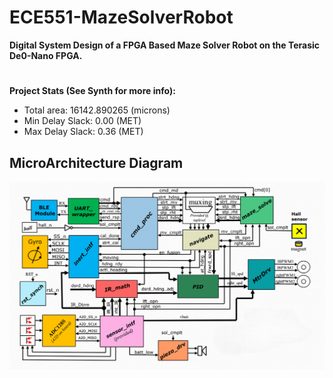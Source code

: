 # ECE551-MazeSolverRobot
**Digital System Design of a FPGA Based Maze Solver Robot on the Terasic De0-Nano FPGA.**
#
**Project Stats (See Synth for more info):**
- Total area:  16142.890265 (microns)
- Min Delay Slack: 0.00 (MET)
- Max Delay Slack: 0.36 (MET)

## MicroArchitecture Diagram
<p align="center">
  <img src="mazerunner_microarchitecture.png" alt="MicroArchitecture Diagram" width="600"/>
</p>
